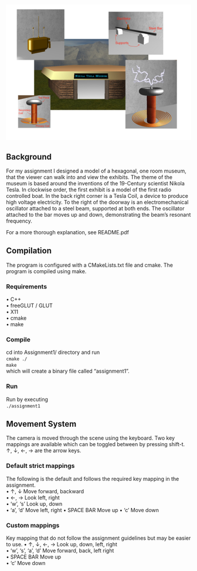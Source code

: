 ![Cover_Image](https://raw.githubusercontent.com/BenThurber/COSC363-Assignment-1/master/GitHub_overview.jpg)

## Background
For my assignment I designed a model of a hexagonal, one room museum, that the viewer can walk into and view the exhibits. The theme of the museum is based around the inventions of the 19-Century scientist Nikola Tesla. In clockwise order, the first exhibit is a model of the first radio controlled boat. In the back right corner is a Tesla Coil, a device to produce high voltage electricity. To the right of the doorway is an electromechanical oscillator attached to a steel beam, supported at both ends. The oscillator attached to the bar moves up and down, demonstrating the beam’s resonant frequency.

For a more thorough explanation, see README.pdf

## Compilation
The program is configured with a CMakeLists.txt file and cmake. The program is compiled using make.

### Requirements
• C++  
• freeGLUT / GLUT  
• X11  
• cmake  
• make  

### Compile
cd into Assignment1/ directory and run  
`cmake ./`  
`make`  
which will create a binary file called “assignment1”.  

### Run
Run by executing  
`./assignment1`  

## Movement System
The camera is moved through the scene using the keyboard. Two key mappings are available which can be toggled between by pressing shift-t. ↑, ↓, ←, → are the arrow keys.

### Default strict mappings
The following is the default and follows the required key mapping in the assignment.  
• ↑, ↓ Move forward, backward  
• ←, → Look left, right  
• ‘w’, ‘s’ Look up, down  
• ‘a’, ‘d’ Move left, right • SPACE BAR Move up • ‘c’ Move down  

### Custom mappings
Key mapping that do not follow the assignment guidelines but may be easier to use. 
• ↑, ↓, ←, → Look up, down, left, right  
• ‘w’, ‘s’, ‘a’, ‘d’ Move forward, back, left right  
• SPACE BAR Move up  
• ‘c’ Move down  
